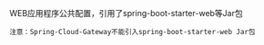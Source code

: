 WEB应用程序公共配置，引用了spring-boot-starter-web等Jar包

    注意：Spring-Cloud-Gateway不能引入spring-boot-starter-web Jar包